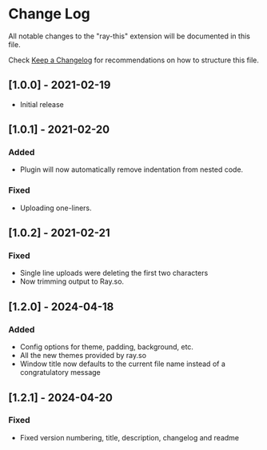 # Change Log

All notable changes to the "ray-this" extension will be documented in this file.

Check [Keep a Changelog](http://keepachangelog.com/) for recommendations on how to structure this file.

## [1.0.0] - 2021-02-19

- Initial release

## [1.0.1] - 2021-02-20

### Added
- Plugin will now automatically remove indentation from nested code.
### Fixed
- Uploading one-liners.

## [1.0.2] - 2021-02-21

### Fixed
- Single line uploads were deleting the first two characters
- Now trimming output to Ray.so.

## [1.2.0] - 2024-04-18

### Added
- Config options for theme, padding, background, etc.
- All the new themes provided by ray.so
- Window title now defaults to the current file name instead of a congratulatory message

## [1.2.1] - 2024-04-20

### Fixed
- Fixed version numbering, title, description, changelog and readme